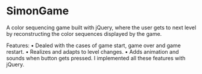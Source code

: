 # SimonGame
A color sequencing game built with jQuery, where the user gets to next level by reconstructing the color sequences displayed by the game.

Features:
• Dealed with the cases of game start, game over and game restart.
• Realizes and adapts to level changes.
• Adds animation and sounds when button gets pressed.
I implemented all these features with jQuery.
